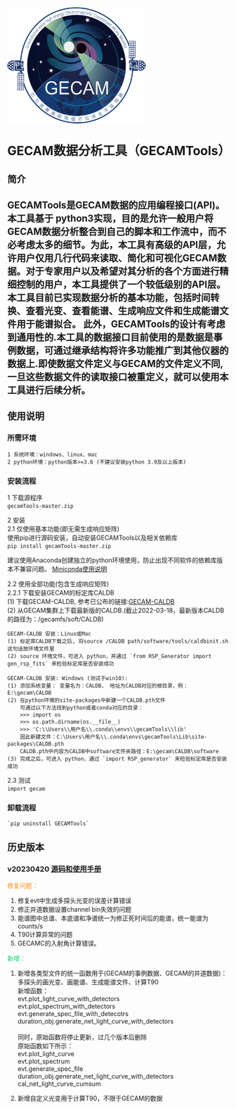 <img src="file/img/logo.jpg" width = "315" height = "265" alt="" align="center" />  

# GECAM数据分析工具（GECAMTools）


## 简介
GECAMTools是GECAM数据的应用编程接口(API)。本工具基于 python3实现，目的是允许一般用户将GECAM数据分析整合到自己的脚本和工作流中，而不必考虑太多的细节。为此，本工具有高级的API层，允许用户仅用几行代码来读取、简化和可视化GECAM数据。对于专家用户以及希望对其分析的各个方面进行精细控制的用户，本工具提供了一个较低级别的API层。本工具目前已实现数据分析的基本功能，包括时间转换、查看光变、查看能谱、生成响应文件和生成能谱文件用于能谱拟合。
此外，GECAMTools的设计有考虑到通用性的.本工具的数据接口目前使用的是数据是事例数据，可通过继承结构将许多功能推广到其他仪器的数据上.即使数据文件定义与GECAM的文件定义不同,一旦这些数据文件的读取接口被重定义，就可以使用本工具进行后续分析。
---
## 使用说明

### 所需环境  
    1 系统环境：windows、linux、mac  
    2 python环境：python版本>=3.6 (不建议安装python 3.9及以上版本)

### 安装流程  
1 下载源程序  
`gecamTools-master.zip`

2 安装  
2.1 仅使用基本功能(即无需生成响应矩阵)  
使用pip进行源码安装，自动安装GECAMTools以及相关依赖库   
`pip install gecamTools-master.zip`    

建议使用Anaconda创建独立的python环境使用，防止出现不同软件的依赖库版本不兼容问题。
[Miniconda使用说明](https://www.jianshu.com/p/7299c2d4d170)<br>  

2.2 使用全部功能(包含生成响应矩阵)   
2.2.1 下载安装GECAM的标定库CALDB  
(1) 下载GECAM-CALDB, 参考已公布的链接:[GECAM-CALDB](http://gecamweb.ihep.ac.cn/xgwd.jhtml)   
(2) 从GECAM集群上下载最新版的CALDB.(截止2022-03-18，最新版本CALDB的路径为：/gecamfs/soft/CALDB)   

    GECAM-CALDB 安装：Linux或Mac     
    (1) 标定库CALDB下载之后, 将source /CALDB path/software/tools/caldbinit.sh 这句话放环境文件里   
    (2) source 环境文件，可进入 python，并通过 `from RSP_Generator import gen_rsp_fits` 来检验标定库是否安装成功

    GECAM-CALDB 安装: Windows (测试于win10):   
    (1) 添加系统变量： 变量名为：CALDB， 地址为CALDB对应的根目录，例：E:\gecam\CALDB   
    (2) 在python环境的site-packages中新建一个CALDB.pth文件
        可通过以下方法找到python或者conda对应的目录：
        >>> import os
        >>> os.path.dirname(os.__file__)
        >>> 'C:\\Users\\用户名\\.conda\\envs\\gecamTools\\lib'
        因此新建文件：C:\Users\用户名\\.conda\envs\gecamTools\Lib\site-packages\CALDB.pth
        CALDB.pth中内容为CALDB中software文件夹路径：E:\gecam\CALDB\software
    (3) 完成之后，可进入 python，通过 `import RSP_generator` 来检验标定库是否安装成功

2.3 测试  
`import gecam`

### 卸载流程  
    `pip uninstall GECAMTools`

## 历史版本
### v20230420 [源码和使用手册](file/source_code/v20230420/)  
<font color="#ff8a14">修复问题：</font><br>
1. 修复evt中生成多探头光变的误差计算错误<br>
2. 修正并道数据设置channel bin失效的问题<br>
3. 能谱图中总谱、本底谱和净谱统一为修正死时间后的能谱，统一能谱为counts/s<br>
4. T90计算异常的问题<br>
5. GECAMC的入射角计算错误。

<font color="#12CF6A">新增：</font><br>
1. 新增各类型文件的统一函数用于(GECAM的事例数据、GECAM的并道数据)：多探头的画光变、画能谱、生成能谱文件、计算T90<br>
    新增函数：<br>
    evt.plot_light_curve_with_detectors<br>
    evt.plot_spectrum_with_detectors<br>
    evt.generate_spec_file_with_detecotrs<br>
    duration_obj.generate_net_light_curve_with_detectors<br><br>
    同时，原始函数将停止更新，过几个版本后删除<br>
    原始函数如下所示：<br>
    evt.plot_light_curve<br>
    evt.plot_spectrum<br>
    evt.generate_spec_file<br>
    duration_obj.generate_net_light_curve_with_detectors<br>
    cal_net_light_curve_cumsum<br>

2. 新增自定义光变用于计算T90，不限于GECAM的数据

